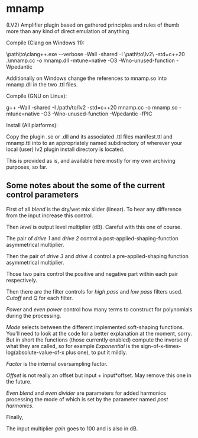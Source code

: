 # mnamp
(LV2) Amplifier plugin based on gathered principles and rules of thumb more than any kind of direct emulation of anything

Compile (Clang on Windows 11):

\path\to\clang++.exe --verbose -Wall -shared -I \path\to\lv2\ -std=c++20 .\mnamp.cc -o mnamp.dll -mtune=native -O3 -Wno-unused-function -Wpedantic

Additionally on Windows change the references to mnamp.so into mnamp.dll in the two .ttl files.

Compile (GNU on Linux):

g++ -Wall -shared -I /path/to/lv2 -std=c++20 mnamp.cc -o mnamp.so -mtune=native -O3 -Wno-unused-function -Wpedantic -fPIC

Install (All platforms):

Copy the plugin .so or .dll and its associated .ttl files manifest.ttl and mnamp.ttl into to an appropriately named subdirectory of wherever your local (user) lv2 plugin install directory is located.

This is provided as is, and available here mostly for my own archiving purposes, so far.

Some notes about the some of the current control parameters
-----------------------------------------------------------

First of all *blend* is the dry/wet mix slider (linear).
To hear any difference from the input increase this control.

Then *level* is output level multiplier (dB). Careful with this one of course.

The pair of *drive 1* and *drive 2* control a post-applied-shaping-function asymmetrical multiplier.

Then the pair of *drive 3* and *drive 4* control a pre-applied-shaping function asymmetrical multiplier.

Those two pairs control the positive and negative part within each pair respectively.

Then there are the filter controls for *high pass* and *low pass* filters used. *Cutoff* and *Q* for each filter.

*Power* and *even power* control how many terms to construct for polynomials during the processing.

*Mode* selects between the different implemented soft-shaping functions. You'll need to look at the code for a better explanation at the moment, sorry. But in short the functions (those currently enabled) compute the inverse of what they are called, so for example *Exponential* is the sign-of-x-times-log(absolute-value-of-x plus one), to put it mildly.

*Factor* is the internal oversampling factor.

*Offset* is not really an offset but input + input*offset. May remove this one in the future.

*Even blend* and *even divider* are parameters for added harmonics processing the mode of which is set by the parameter named *post harmonics*.

Finally,

The input multiplier *gain* goes to 100 and is also in dB.
